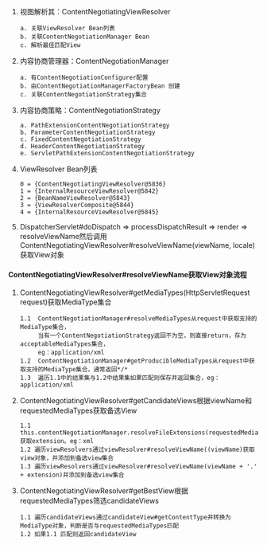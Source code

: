 1. 视图解析其：ContentNegotiatingViewResolver
    ```text
    a. 关联ViewResolver Bean列表
    b. 关联ContentNegotiationManager Bean
    c. 解析最佳匹配View
    ```
2. 内容协商管理器：ContentNegotiationManager
    ```text
    a. 有ContentNegotiationConfigurer配置
    b. 由ContentNegotiationManagerFactoryBean 创建
    c. 关联ContentNegotiationStrategy集合
    ```
3. 内容协商策略：ContentNegotiationStrategy
    ```text
    a. PathExtensionContentNegotiationStrategy
    b. ParameterContentNegotiationStrategy
    c. FixedContentNegotiationStrategy
    d. HeaderContentNegotiationStrategy
    e. ServletPathExtensionContentNegotiationStrategy
    ```
4. ViewResolver Bean列表
    ```text
   0 = {ContentNegotiatingViewResolver@5836} 
   1 = {InternalResourceViewResolver@5842} 
   2 = {BeanNameViewResolver@5843} 
   3 = {ViewResolverComposite@5844} 
   4 = {InternalResourceViewResolver@5845} 
    ```
5. DispatcherServlet#doDispatch => processDispatchResult => render => resolveViewName然后调用
   ContentNegotiatingViewResolver#resolveViewName(viewName, locale)获取View对象
#### ContentNegotiatingViewResolver#resolveViewName获取View对象流程
1. ContentNegotiatingViewResolver#getMediaTypes(HttpServletRequest request)获取MediaType集合
    ```text
    1.1  ContentNegotiationManager#resolveMediaTypes从request中获取支持的MediaType集合，
         当有一个ContentNegotiationStrategy返回不为空，则直接return，存为acceptableMediaTypes集合，
         eg：application/xml
    1.2  ContentNegotiationManager#getProducibleMediaTypes从request中获取支持的MediaType集合，通常返回*/* 
    1.3  遍历1.1中的结果集与1.2中结果集如果匹配则保存并返回集合，eg：application/xml
    ```
2. ContentNegotiatingViewResolver#getCandidateViews根据viewName和requestedMediaTypes获取备选View
    ```text
    1.1 this.contentNegotiationManager.resolveFileExtensions(requestedMediaType)获取extension。eg：xml
    1.2 遍历viewResolvers通过viewResolver#resolveViewName((viewName)获取view对象，并添加到备选view集合
    1.3 遍历viewResolvers通过viewResolver#resolveViewName(viewName + '.' + extension)并添加到备选view集合
    ```
3. ContentNegotiatingViewResolver#getBestView根据requestedMediaTypes筛选candidateViews
    ```text
    1.1 遍历candidateViews通过candidateView#getContentType并转换为MediaType对象，判断是否与requestedMediaTypes匹配
    1.2 如果1.1 匹配则返回candidateView
    ```
